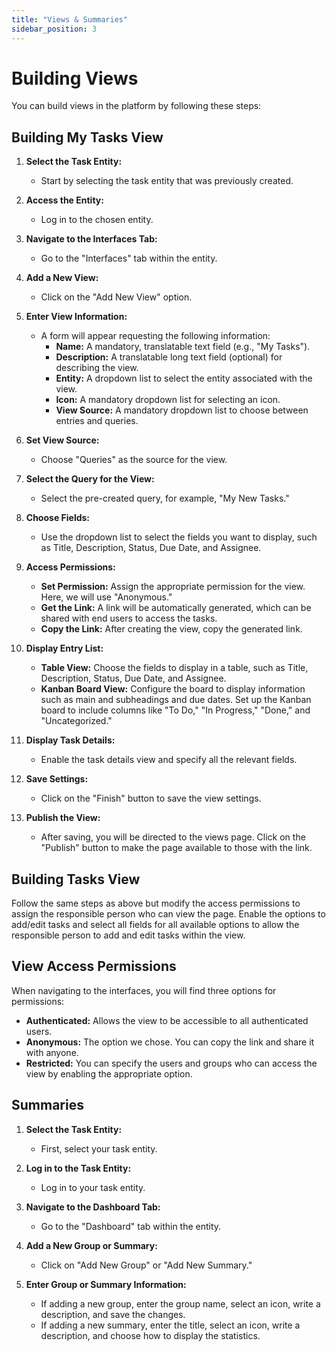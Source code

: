 ```yaml
---
title: "Views & Summaries"
sidebar_position: 3
---
```


# Building Views

You can build views in the platform by following these steps:

## Building My Tasks View

1. **Select the Task Entity:**
   - Start by selecting the task entity that was previously created.

2. **Access the Entity:**
   - Log in to the chosen entity.

3. **Navigate to the Interfaces Tab:**
   - Go to the "Interfaces" tab within the entity.

4. **Add a New View:**
   - Click on the "Add New View" option.

5. **Enter View Information:**
   - A form will appear requesting the following information:
     - **Name:** A mandatory, translatable text field (e.g., "My Tasks").
     - **Description:** A translatable long text field (optional) for describing the view.
     - **Entity:** A dropdown list to select the entity associated with the view.
     - **Icon:** A mandatory dropdown list for selecting an icon.
     - **View Source:** A mandatory dropdown list to choose between entries and queries.

6. **Set View Source:**
   - Choose "Queries" as the source for the view.

7. **Select the Query for the View:**
   - Select the pre-created query, for example, "My New Tasks."

8. **Choose Fields:**
   - Use the dropdown list to select the fields you want to display, such as Title, Description, Status, Due Date, and Assignee.

9. **Access Permissions:**
    - **Set Permission:** Assign the appropriate permission for the view. Here, we will use "Anonymous."
    - **Get the Link:** A link will be automatically generated, which can be shared with end users to access the tasks.
    - **Copy the Link:** After creating the view, copy the generated link.

10. **Display Entry List:**
    - **Table View:** Choose the fields to display in a table, such as Title, Description, Status, Due Date, and Assignee.
    - **Kanban Board View:** Configure the board to display information such as main and subheadings and due dates. Set up the Kanban board to include columns like "To Do," "In Progress," "Done," and "Uncategorized."

11. **Display Task Details:**
    - Enable the task details view and specify all the relevant fields.

12. **Save Settings:**
    - Click on the "Finish" button to save the view settings.

13. **Publish the View:**
    - After saving, you will be directed to the views page. Click on the "Publish" button to make the page available to those with the link.

## Building Tasks View

Follow the same steps as above but modify the access permissions to assign the responsible person who can view the page. Enable the options to add/edit tasks and select all fields for all available options to allow the responsible person to add and edit tasks within the view.

## View Access Permissions

When navigating to the interfaces, you will find three options for permissions:
  - **Authenticated:** Allows the view to be accessible to all authenticated users.
  - **Anonymous:** The option we chose. You can copy the link and share it with anyone.
  - **Restricted:** You can specify the users and groups who can access the view by enabling the appropriate option.

## Summaries

1. **Select the Task Entity:**
   - First, select your task entity.

2. **Log in to the Task Entity:**
   - Log in to your task entity.

3. **Navigate to the Dashboard Tab:**
   - Go to the "Dashboard" tab within the entity.

4. **Add a New Group or Summary:**
   - Click on "Add New Group" or "Add New Summary."

5. **Enter Group or Summary Information:**
   - If adding a new group, enter the group name, select an icon, write a description, and save the changes.
   - If adding a new summary, enter the title, select an icon, write a description, and choose how to display the statistics.
